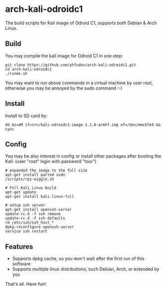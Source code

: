arch-kali-odroidc1
==============

The build scripts for Kali image of Odroid C1,
supports both Debian & Arch Linux.


Build
-----

You may compile the kali image for Odroid C1 in one step:

    git clone https://github.com/yhfudev/arch-kali-odroidc1.git
    cd arch-kali-odroidc1
    ./runme.sh

You may want to run above commands in a virtual machine by user root,
otherwise you may be annoyed by the sudo command :-)

Install
-------
Install to SD card by:

    dd bs=4M if=src/kali-odroidc1-image-1.1.0-armhf.img of=/dev/mmcblk0 && sync


Config
------
You may be also interest in config or install other packages after booting the Kali:
(user "root" login with password "toor")

    # expanded the image to the full size
    apt-get install parted sudo
    /scripts/rpi-wiggle.sh
    
    # Full Kali Linux build
    apt-get update
    apt-get install kali-linux-full
    
    # setup ssh server
    apt-get install openssh-server
    update-rc.d -f ssh remove
    update-rc.d -f ssh defaults
    rm /etc/ssh/ssh_host_*
    dpkg-reconfigure openssh-server
    service ssh restart

Features
--------

* Supports dpkg cache, so you won't wait after the first run of this software
* Supports multiple linux distributions, such Debian, Arch, or extended by you


That's all. Have fun!
